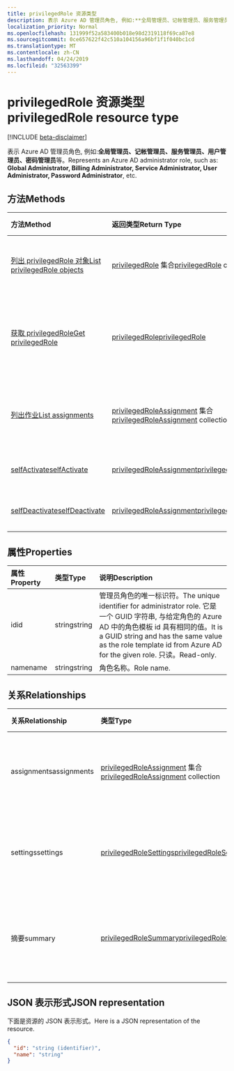 ```yaml
---
title: privilegedRole 资源类型
description: 表示 Azure AD 管理员角色, 例如:**全局管理员、记帐管理员、服务管理员、用户管理员、密码管理员**等。
localization_priority: Normal
ms.openlocfilehash: 131999f52a583400b018e98d2319118f69ca87e8
ms.sourcegitcommit: 0ce657622f42c510a104156a96bf1f1f040bc1cd
ms.translationtype: MT
ms.contentlocale: zh-CN
ms.lasthandoff: 04/24/2019
ms.locfileid: "32563399"
---
```

# <a name="privilegedrole-resource-type"></a><span data-ttu-id="f47e5-103">privilegedRole 资源类型</span><span class="sxs-lookup"><span data-stu-id="f47e5-103">privilegedRole resource type</span></span>

[!INCLUDE [beta-disclaimer](../../includes/beta-disclaimer.md)]

<span data-ttu-id="f47e5-104">表示 Azure AD 管理员角色, 例如:**全局管理员、记帐管理员、服务管理员、用户管理员、密码管理员**等。</span><span class="sxs-lookup"><span data-stu-id="f47e5-104">Represents an Azure AD administrator role, such as: **Global Administrator, Billing Administrator, Service Administrator, User Administrator, Password Administrator**, etc.</span></span>


## <a name="methods"></a><span data-ttu-id="f47e5-105">方法</span><span class="sxs-lookup"><span data-stu-id="f47e5-105">Methods</span></span>

| <span data-ttu-id="f47e5-106">方法</span><span class="sxs-lookup"><span data-stu-id="f47e5-106">Method</span></span>           | <span data-ttu-id="f47e5-107">返回类型</span><span class="sxs-lookup"><span data-stu-id="f47e5-107">Return Type</span></span>    |<span data-ttu-id="f47e5-108">说明</span><span class="sxs-lookup"><span data-stu-id="f47e5-108">Description</span></span>|
|:---------------|:--------|:----------|
|[<span data-ttu-id="f47e5-109">列出 privilegedRole 对象</span><span class="sxs-lookup"><span data-stu-id="f47e5-109">List privilegedRole objects</span></span>](../api/privilegedrole-list.md) | <span data-ttu-id="f47e5-110">[privilegedRole](privilegedrole.md) 集合</span><span class="sxs-lookup"><span data-stu-id="f47e5-110">[privilegedRole](privilegedrole.md) collection</span></span>|<span data-ttu-id="f47e5-111">获取 privilegedRole 的集合。</span><span class="sxs-lookup"><span data-stu-id="f47e5-111">Get the collection of privilegedRole.</span></span>|
|[<span data-ttu-id="f47e5-112">获取 privilegedRole</span><span class="sxs-lookup"><span data-stu-id="f47e5-112">Get privilegedRole</span></span>](../api/privilegedrole-get.md) | [<span data-ttu-id="f47e5-113">privilegedRole</span><span class="sxs-lookup"><span data-stu-id="f47e5-113">privilegedRole</span></span>](privilegedrole.md) |<span data-ttu-id="f47e5-114">读取 privilegedRole 对象的属性和关系。</span><span class="sxs-lookup"><span data-stu-id="f47e5-114">Read properties and relationships of privilegedRole object.</span></span>|
|[<span data-ttu-id="f47e5-115">列出作业</span><span class="sxs-lookup"><span data-stu-id="f47e5-115">List assignments</span></span>](../api/privilegedrole-list-assignments.md) |<span data-ttu-id="f47e5-116">[privilegedRoleAssignment](privilegedroleassignment.md) 集合</span><span class="sxs-lookup"><span data-stu-id="f47e5-116">[privilegedRoleAssignment](privilegedroleassignment.md) collection</span></span>| <span data-ttu-id="f47e5-117">获取此角色的工作分配对象集合。</span><span class="sxs-lookup"><span data-stu-id="f47e5-117">Get a assignment object collection for this role.</span></span>|
|[<span data-ttu-id="f47e5-118">selfActivate</span><span class="sxs-lookup"><span data-stu-id="f47e5-118">selfActivate</span></span>](../api/privilegedrole-selfactivate.md)|[<span data-ttu-id="f47e5-119">privilegedRoleAssignment</span><span class="sxs-lookup"><span data-stu-id="f47e5-119">privilegedRoleAssignment</span></span>](privilegedroleassignment.md)|<span data-ttu-id="f47e5-120">激活分配的角色。</span><span class="sxs-lookup"><span data-stu-id="f47e5-120">Activate the assigned role.</span></span>|
|[<span data-ttu-id="f47e5-121">selfDeactivate</span><span class="sxs-lookup"><span data-stu-id="f47e5-121">selfDeactivate</span></span>](../api/privilegedrole-selfdeactivate.md)|[<span data-ttu-id="f47e5-122">privilegedRoleAssignment</span><span class="sxs-lookup"><span data-stu-id="f47e5-122">privilegedRoleAssignment</span></span>](privilegedroleassignment.md)|<span data-ttu-id="f47e5-123">停用分配的角色。</span><span class="sxs-lookup"><span data-stu-id="f47e5-123">Deactivate the assigned role.</span></span>|

## <a name="properties"></a><span data-ttu-id="f47e5-124">属性</span><span class="sxs-lookup"><span data-stu-id="f47e5-124">Properties</span></span>
| <span data-ttu-id="f47e5-125">属性</span><span class="sxs-lookup"><span data-stu-id="f47e5-125">Property</span></span>     | <span data-ttu-id="f47e5-126">类型</span><span class="sxs-lookup"><span data-stu-id="f47e5-126">Type</span></span>   |<span data-ttu-id="f47e5-127">说明</span><span class="sxs-lookup"><span data-stu-id="f47e5-127">Description</span></span>|
|:---------------|:--------|:----------|
|<span data-ttu-id="f47e5-128">id</span><span class="sxs-lookup"><span data-stu-id="f47e5-128">id</span></span>|<span data-ttu-id="f47e5-129">string</span><span class="sxs-lookup"><span data-stu-id="f47e5-129">string</span></span>|<span data-ttu-id="f47e5-130">管理员角色的唯一标识符。</span><span class="sxs-lookup"><span data-stu-id="f47e5-130">The unique identifier for administrator role.</span></span> <span data-ttu-id="f47e5-131">它是一个 GUID 字符串, 与给定角色的 Azure AD 中的角色模板 id 具有相同的值。</span><span class="sxs-lookup"><span data-stu-id="f47e5-131">It is a GUID string and has the same value as the role template id from Azure AD for the given role.</span></span> <span data-ttu-id="f47e5-132">只读。</span><span class="sxs-lookup"><span data-stu-id="f47e5-132">Read-only.</span></span>|
|<span data-ttu-id="f47e5-133">name</span><span class="sxs-lookup"><span data-stu-id="f47e5-133">name</span></span>|<span data-ttu-id="f47e5-134">string</span><span class="sxs-lookup"><span data-stu-id="f47e5-134">string</span></span>|<span data-ttu-id="f47e5-135">角色名称。</span><span class="sxs-lookup"><span data-stu-id="f47e5-135">Role name.</span></span>|

## <a name="relationships"></a><span data-ttu-id="f47e5-136">关系</span><span class="sxs-lookup"><span data-stu-id="f47e5-136">Relationships</span></span>
| <span data-ttu-id="f47e5-137">关系</span><span class="sxs-lookup"><span data-stu-id="f47e5-137">Relationship</span></span> | <span data-ttu-id="f47e5-138">类型</span><span class="sxs-lookup"><span data-stu-id="f47e5-138">Type</span></span>   |<span data-ttu-id="f47e5-139">说明</span><span class="sxs-lookup"><span data-stu-id="f47e5-139">Description</span></span>|
|:---------------|:--------|:----------|
|<span data-ttu-id="f47e5-140">assignments</span><span class="sxs-lookup"><span data-stu-id="f47e5-140">assignments</span></span>|<span data-ttu-id="f47e5-141">[privilegedRoleAssignment](privilegedroleassignment.md) 集合</span><span class="sxs-lookup"><span data-stu-id="f47e5-141">[privilegedRoleAssignment](privilegedroleassignment.md) collection</span></span>| <span data-ttu-id="f47e5-142">此角色的分配。</span><span class="sxs-lookup"><span data-stu-id="f47e5-142">The assignments for this role.</span></span> <span data-ttu-id="f47e5-143">只读。</span><span class="sxs-lookup"><span data-stu-id="f47e5-143">Read-only.</span></span> <span data-ttu-id="f47e5-144">可为 Null。</span><span class="sxs-lookup"><span data-stu-id="f47e5-144">Nullable.</span></span>|
|<span data-ttu-id="f47e5-145">settings</span><span class="sxs-lookup"><span data-stu-id="f47e5-145">settings</span></span>|[<span data-ttu-id="f47e5-146">privilegedRoleSettings</span><span class="sxs-lookup"><span data-stu-id="f47e5-146">privilegedRoleSettings</span></span>](privilegedrolesettings.md)| <span data-ttu-id="f47e5-147">此角色的设置。</span><span class="sxs-lookup"><span data-stu-id="f47e5-147">The settings for this role.</span></span> <span data-ttu-id="f47e5-148">只读。</span><span class="sxs-lookup"><span data-stu-id="f47e5-148">Read-only.</span></span> <span data-ttu-id="f47e5-149">可为 Null。</span><span class="sxs-lookup"><span data-stu-id="f47e5-149">Nullable.</span></span>|
|<span data-ttu-id="f47e5-150">摘要</span><span class="sxs-lookup"><span data-stu-id="f47e5-150">summary</span></span>|[<span data-ttu-id="f47e5-151">privilegedRoleSummary</span><span class="sxs-lookup"><span data-stu-id="f47e5-151">privilegedRoleSummary</span></span>](privilegedrolesummary.md)| <span data-ttu-id="f47e5-152">此角色的摘要信息。</span><span class="sxs-lookup"><span data-stu-id="f47e5-152">The summary information for this role.</span></span> <span data-ttu-id="f47e5-153">只读。</span><span class="sxs-lookup"><span data-stu-id="f47e5-153">Read-only.</span></span> <span data-ttu-id="f47e5-154">可为 Null。</span><span class="sxs-lookup"><span data-stu-id="f47e5-154">Nullable.</span></span>|

## <a name="json-representation"></a><span data-ttu-id="f47e5-155">JSON 表示形式</span><span class="sxs-lookup"><span data-stu-id="f47e5-155">JSON representation</span></span>

<span data-ttu-id="f47e5-156">下面是资源的 JSON 表示形式。</span><span class="sxs-lookup"><span data-stu-id="f47e5-156">Here is a JSON representation of the resource.</span></span>

<!-- {
  "blockType": "resource",
  "optionalProperties": [

  ],
  "@odata.type": "microsoft.graph.privilegedRole"
}-->

```json
{
  "id": "string (identifier)",
  "name": "string"
}

```

<!-- uuid: 8fcb5dbc-d5aa-4681-8e31-b001d5168d79
2015-10-25 14:57:30 UTC -->
<!--
{
  "type": "#page.annotation",
  "description": "privilegedRole resource",
  "keywords": "",
  "section": "documentation",
  "tocPath": "",
  "suppressions": [
    "Error: /api-reference/beta/resources/privilegedrole.md:\r\n      Exception processing links.\r\n    System.ArgumentException: Link Definition was null. Link text: !INCLUDE [beta-disclaimer](../../includes/beta-disclaimer.md)\r\n      at ApiDoctor.Validation.DocFile.get_LinkDestinations()\r\n      at ApiDoctor.Validation.DocSet.ValidateLinks(Boolean includeWarnings, String[] relativePathForFiles, IssueLogger issues, Boolean requireFilenameCaseMatch, Boolean printOrphanedFiles)"
  ]
}
-->
